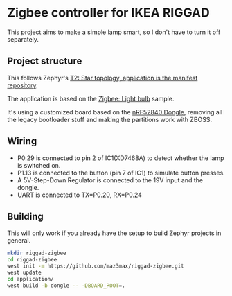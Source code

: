 # Zigbee controller for IKEA RIGGAD

This project aims to make a simple lamp smart, so I don't have to turn it off separately.

## Project structure

This follows Zephyr's [T2: Star topology, application is the manifest repository](https://docs.zephyrproject.org/3.1.0/develop/west/workspaces.html?highlight=topology#t2-star-topology-application-is-the-manifest-repository).

The application is based on the [Zigbee: Light bulb](https://developer.nordicsemi.com/nRF_Connect_SDK/doc/2.2.0/nrf/samples/zigbee/light_bulb/README.html) sample.

It's using a customized board based on the [nRF52840 Dongle](https://docs.zephyrproject.org/3.1.0/boards/arm/nrf52840dongle_nrf52840/doc/index.html), removing all the legacy bootloader stuff and making the partitions work with ZBOSS.

## Wiring
* P0.29 is connected to pin 2 of IC1(XD7468A) to detect whether the lamp is switched on.
* P1.13 is connected to the button (pin 7 of IC1) to simulate button presses.
* A 5V-Step-Down Regulator is connected to the 19V input and the dongle.
* UART is connected to TX=P0.20, RX=P0.24

## Building

This will only work if you already have the setup to build Zephyr projects in general.

```bash
mkdir riggad-zigbee
cd riggad-zigbee
west init -m https://github.com/maz3max/riggad-zigbee.git
west update
cd application/
west build -b dongle -- -DBOARD_ROOT=.
```
